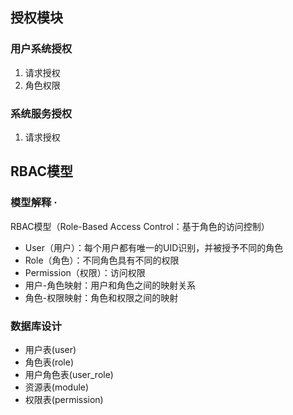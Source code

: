 ## 授权模块

### 用户系统授权
1. 请求授权
2. 角色权限
### 系统服务授权
1. 请求授权

## RBAC模型
### 模型解释 ·
RBAC模型（Role-Based Access Control：基于角色的访问控制）

- User（用户）：每个用户都有唯一的UID识别，并被授予不同的角色
- Role（角色）：不同角色具有不同的权限
- Permission（权限）：访问权限
- 用户-角色映射：用户和角色之间的映射关系
- 角色-权限映射：角色和权限之间的映射

### 数据库设计
- 用户表(user)
- 角色表(role)
- 用户角色表(user_role)
- 资源表(module)
- 权限表(permission)